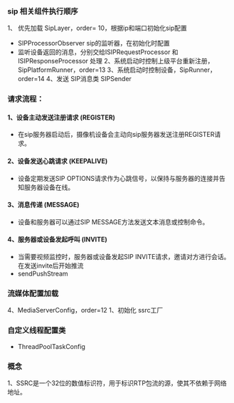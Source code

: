 ### sip 相关组件执行顺序
1、 优先加载 SipLayer，order= 10，根据ip和端口初始化sip配置
- SIPProcessorObserver sip的监听器，在初始化时配置
- 监听设备返回的消息，分别交给ISIPRequestProcessor 和ISIPResponseProcessor 处理
2、系统启动时控制上级平台重新注册，SipPlatformRunner，order=13
3、系统启动时控制设备，SipRunner，order=14
4、发送 SIP消息类 SIPSender
### 请求流程：
#### 1、设备主动发送注册请求 (REGISTER)
- 在sip服务器启动后，摄像机设备会主动向sip服务器发送注册REGISTER请求。

#### 2、设备发送心跳请求 (KEEPALIVE)
- 设备定期发送SIP OPTIONS请求作为心跳信号，以保持与服务器的连接并告知服务器设备在线。

#### 3、消息传递 (MESSAGE)
- 设备和服务器可以通过SIP MESSAGE方法发送文本消息或控制命令。

#### 4、服务器或设备发起呼叫 (INVITE)
- 当需要视频监控时，服务器或设备发起SIP INVITE请求，邀请对方进行会话。
在发送invite后开始推流
- sendPushStream
### 流媒体配置加载
4、MediaServerConfig，order=12
1、初始化 ssrc工厂
### 自定义线程配置类 
- ThreadPoolTaskConfig

### 概念
1、SSRC是一个32位的数值标识符，用于标识RTP包流的源，使其不依赖于网络地址。
